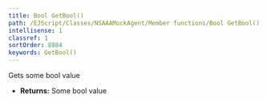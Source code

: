 ```yaml
---
title: Bool GetBool()
path: /EJScript/Classes/NSAAAMockAgent/Member functions/Bool GetBool()
intellisense: 1
classref: 1
sortOrder: 8884
keywords: GetBool()
---
```



Gets some bool value



* **Returns:** Some bool value


